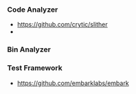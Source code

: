 ### Code Analyzer
- https://github.com/crytic/slither
- 
### Bin Analyzer
### Test Framework
- https://github.com/embarklabs/embark

